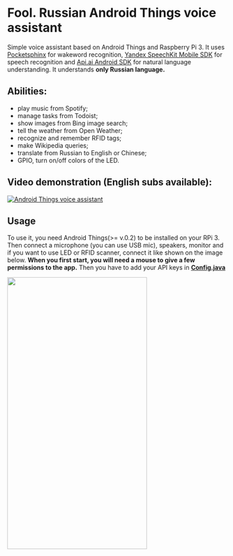 # Fool. Russian Android Things voice assistant

Simple voice assistant based on Android Things and Raspberry Pi 3. It uses [Pocketsphinx](https://github.com/cmusphinx/pocketsphinx-android) for wakeword recognition, [Yandex SpeechKit Mobile SDK](https://tech.yandex.ru/speechkit/mobilesdk/) for speech recognition and [Api.ai Android SDK](https://github.com/api-ai/apiai-android-client) for natural language understanding. 
It understands **only Russian language.**

## Abilities:
  - play music from Spotify;
  - manage tasks from Todoist;
  - show images from Bing image search;
  - tell the weather from Open Weather;
  - recognize and remember RFID tags;
  - make Wikipedia queries;
  - translate from Russian to English or Chinese;
  - GPIO, turn on/off colors of the LED.

## Video demonstration (English subs available):
[![Android Things voice assistant](https://i.ytimg.com/vi_webp/0Jb0Qh_W2WQ/sddefault.webp)](http://www.youtube.com/watch?v=0Jb0Qh_W2WQ)

## Usage
To use it, you need Android Things(>= v.0.2) to be installed on your RPi 3. Then connect a microphone (you can use USB mic), speakers, monitor and if you want to use LED or RFID scanner, connect it like shown on the image below.
**When you first start, you will need a mouse to give a few permissions to the app.**
Then you have to add your API keys in [**Config.java**](https://github.com/Mkryglikov/smart/blob/master/app/src/main/java/ru/mkryglikov/smart/Config.java)

<img width="320" height="622" src="https://preview.ibb.co/iSnOFv/Smart_bb.png">
